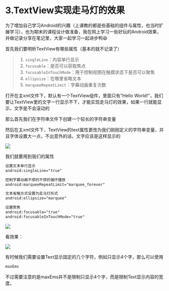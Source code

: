 # 3.TextView实现走马灯的效果

为了增加自己学习Android的兴趣（上课教的都是些基础的组件与属性，也当时扩展学习），也为期末的课程设计做准备，我在网上学习一些好玩的Android效果，并做记录分享在笔记里，大家一起学习一起进步鸭😆

首先我们要明析TextView有哪些属性（基本的就不记录了）

> 1. `singleLine`：内容单行显示
> 2. `focusable`：是否可以获取焦点
> 3. `focusableInTouchMode`：用于控制视图在触摸状态下是否可以聚焦
> 4. `ellipsize`：在哪里省略文本
> 5. `marqueeRepeatLimit`：字幕动画重复次数



打开在主xml文件下，默认有一个TextView组件，里面只有”Hello World!"，我们要让TextView里的文字一行显示不下，才能实现走马灯的效果，如果一行就能显示，文字是不会滚动的

那么首先我们在字符串文件下创建一个较长的字符串变量

然后在主xml文件下，TextView的text属性更改为我们刚刚定义的字符串变量，并且字体设置大一点，不出意外的话，文字应该是这样显示的

![](https://starrylixu.oss-cn-beijing.aliyuncs.com/picgo/202407201125887.png)

我们就要用到我们的属性

```xml
设置文本单行显示
android:singleLine="true"
```

```xml
控制字幕动画不停的不停的循环播放
android:marqueeRepeatLimit="marquee_forever"
```

```xml
文本省略方式设置为走马灯形式
android:ellipsize="marquee"
```

```xml
设置聚焦
android:focusable="true"
android:focusableInTouchMode="true"
```

![](https://starrylixu.oss-cn-beijing.aliyuncs.com/picgo/202407201126583.png)

看效果：

![](https://starrylixu.oss-cn-beijing.aliyuncs.com/picgo/202407201126853.png)



有时候我们需要设置Text显示固定的几个字符，例如只显示4个字，那么可以使用

```xml
maxEms
```

不过需要注意的是maxEms并不是限制只显示4个字，而是限制Text显示内容的宽度。